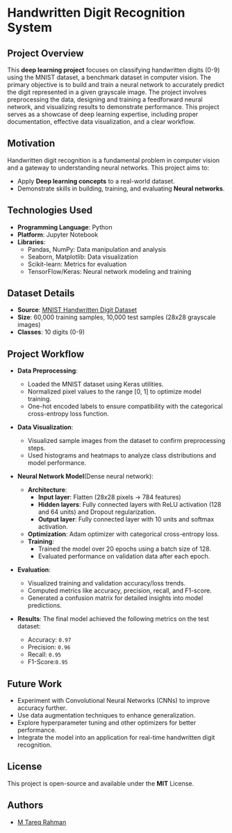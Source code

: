 # Handwritten Digit Recognition System

## Project Overview
This **deep learning project** focuses on classifying handwritten digits (0-9) using the MNIST dataset, a benchmark dataset in computer vision. The primary objective is to build and train a neural network to accurately predict the digit represented in a given grayscale image. The project involves preprocessing the data, designing and training a feedforward neural network, and visualizing results to demonstrate performance. This project serves as a showcase of deep learning expertise, including proper documentation, effective data visualization, and a clear workflow.


## Motivation
Handwritten digit recognition is a fundamental problem in computer vision and a gateway to understanding neural networks. This project aims to:

- Apply **Deep learning concepts** to a real-world dataset.
- Demonstrate skills in building, training, and evaluating **Neural networks**.


## Technologies Used
- **Programming Language**: Python
- **Platform**: Jupyter Notebook
- **Libraries**:
  - Pandas, NumPy: Data manipulation and analysis
  - Seaborn, Matplotlib: Data visualization
  - Scikit-learn: Metrics for evaluation
  - TensorFlow/Keras: Neural network modeling and training
    

## Dataset Details
- **Source**: [MNIST Handwritten Digit Dataset](https://www.kaggle.com/datasets/hojjatk/mnist-dataset)
- **Size**: 60,000 training samples, 10,000 test samples (28x28 grayscale images)
- **Classes**: 10 digits (0-9)


## Project Workflow

- **Data Preprocessing**:
   - Loaded the MNIST dataset using Keras utilities.
   - Normalized pixel values to the range [0, 1] to optimize model training.
   - One-hot encoded labels to ensure compatibility with the categorical cross-entropy loss function.
     
- **Data Visualization**:
  - Visualized sample images from the dataset to confirm preprocessing steps.
  - Used histograms and heatmaps to analyze class distributions and model performance.
 
- **Neural Network Model**(Dense neural network):
  - **Architecture**:
     - **Input layer**: Flatten (28x28 pixels → 784 features)
     - **Hidden layers**: Fully connected layers with ReLU activation (128 and 64 units) and Dropout regularization.
     - **Output layer**: Fully connected layer with 10 units and softmax activation.
  - **Optimization**: Adam optimizer with categorical cross-entropy loss.
  - **Training**:
     - Trained the model over 20 epochs using a batch size of 128.
     - Evaluated performance on validation data after each epoch.
    
- **Evaluation**:
  - Visualized training and validation accuracy/loss trends.
  - Computed metrics like accuracy, precision, recall, and F1-score.
  - Generated a confusion matrix for detailed insights into model predictions.

- **Results**:
   The final model achieved the following metrics on the test dataset:

   - Accuracy: `0.97`
   - Precision: `0.96`
   - Recall: `0.95`
   - F1-Score:`0.95`
  

## Future Work
- Experiment with Convolutional Neural Networks (CNNs) to improve accuracy further.
- Use data augmentation techniques to enhance generalization.
- Explore hyperparameter tuning and other optimizers for better performance.
- Integrate the model into an application for real-time handwritten digit recognition.
  
## License
This project is open-source and available under the **MIT** License.

## Authors

- [M Tareq Rahman](https://github.com/Tareq553)


